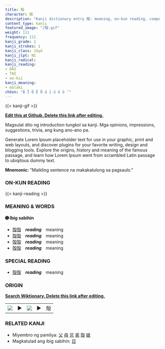 ```yaml
---
title: 殻
character: 殻
description: "Kanji dictionary entry 殻: meaning, on-kun reading, compounds, origin, related kanji"
content_type: kanji
featured_image: "/殻.gif"
weight: 111
frequency: 111
kanji_grade: 1
kanji_strokes: 1
kanji_class: Jōyō
kanji_jlpt: N1
kanji_radical: 
kanji_reading: 
- DAI
- TAI
- oo-kii
kanji_meaning:
- malaki
chōon: "Ā Ī Ū Ē Ō ā ī ū ē ō ’"
---
```

[//]: # (Don't edit the line below. Kanji animated GIF code is automatically generated.)
{{< kanji-gif >}}

[//]: # (Edit below this line.)

**[Edit this at Github. Delete this link after editing.](https://github.com/tim0g/tim/tree/main/content/kanji/殻/index.md)**

Magsulat dito ng introduction tungkol sa kanji. Mga opinions, impressions, suggestions, trivia, ang kung ano-ano pa.

Generate Lorem Ipsum placeholder text for use in your graphic, print and web layouts, and discover plugins for your favorite writing, design and blogging tools. Explore the origins, history and meaning of the famous passage, and learn how Lorem Ipsum went from scrambled Latin passage to ubiqitous dummy text.
 
**Mnemonic:** "Maikling sentence na makakatulong sa pagsaulo."

### ON-KUN READING

[//]: # (Don't edit the line below. ON-KUN READING code is automatically generated.)
{{< kanji-reading >}}

### MEANING & WORDS

#### ➊ **Ibig sabihin**
  - [殻](../殻)[殻](../殻)　***reading***　meaning
  - [殻](../殻)[殻](../殻)　***reading***　meaning
  - [殻](../殻)[殻](../殻)　***reading***　meaning
  - [殻](../殻)[殻](../殻)　***reading***　meaning

### SPECIAL READING
  - [殻](../殻)[殻](../殻)　***reading***　meaning

### ORIGIN

**[Search Wiktionary. Delete this link after editing.](https://wiktionary.org/wiki/殻)**
<table class="kanji-table"><tr><td>
<img src="60px-殻-bronze.svg.png">
</td><td>▶</td><td>
<img src="60px-殻-oracle.svg.png">
</td><td>▶</td>
<td class="kanji-origin">殻</td>
</tr></table>

### RELATED KANJI
- Miyembro ng pamilya: [父](../父) [母](../母) [兄](../兄) [弟](../弟) [殻](../殻) [娘](../娘)
- Magkatulad ang ibig sabihin: [日](../日)
